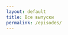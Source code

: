 ```yaml
---
layout: default
title: Все выпуски
permalink: /episodes/
---
```


<div id='buzzsprout-large-player'></div><script type='text/javascript' charset='utf-8' src='https://www.buzzsprout.com/2126226.js?container_id=buzzsprout-large-player&player=large'></script>
